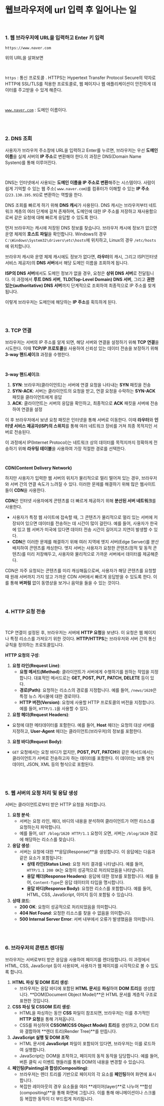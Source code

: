 # 웹브라우저에 url 입력 후 일어나는 일


<br>

### 1. 웹 브라우저에 URL을 입력하고 Enter 키 입력

```
https://www.naver.com
```

위의 URL을 살펴보면

<br>

`https` : 통신 프로토콜 . HTTPS는 Hypertext Transfer Protocol Secure의 약자로 HTTP에 SSL/TLS를 적용한 프로토콜로, 웹 페이지나 웹 애플리케이션이 안전하게 데이터를 주고받을 수 있게 해준다.

<br>

[`www.naver.com`](http://www.naver.com) : 도메인 이름이다.

<br><br>

### 2. DNS 조회

사용자가 브라우저 주소창에 URL을 입력하고 Enter를 누르면, 브라우저는 우선 **도메인 이름**을 실제 서버의 **IP 주소**로 변환해야 한다.이 과정은 DNS(Domain Name System)를 통해 이루어진다.

<br>

DNS는 인터넷에서 사용되는 **도메인 이름을 IP 주소로 변환**해주는 시스템이다. 사람이 쉽게 기억할 수 있는 웹 주소( `www.naver.com`)를 컴퓨터가 이해할 수 있는 **IP 주소**(`223.130.195.95`)로 변환하는 역할을 한다.

DNS 조회를 빠르게 하기 위해 **DNS 캐시**가 사용된다. DNS 캐시는 브라우저부터 네트워크 계층의 여러 단계에 걸쳐 존재하며, 도메인에 대한 IP 주소를 저장하고 재사용함으로써 같은 요청에 대해 빠르게 응답할 수 있도록 한다. 

먼저 브라우저는 캐시에 저장된 DNS 정보를 찾습니다. 브라우저 캐시에 정보가 없으면 운영 체제의 **호스트 파일**을 확인합니다. Windows의 경우 `C:\Windows\System32\drivers\etc\hosts`에 위치하고, Linux의 경우 `/etc/hosts`에 위치합니다.

브라우저 캐시와 운영 체제 캐시에도 정보가 없다면, **라우터**의 캐시, 그리고 ISP(인터넷 서비스 제공자)의 **DNS 서버**에서 해당 도메인 이름을 조회하게 됩니다.

**ISP의 DNS 서버**에서도 도메인 정보가 없을 경우, 요청은 **상위 DNS 서버**로 전달됩니다. 이 과정에서 **루트 DNS 서버**, **TLD(Top-Level Domain) DNS 서버**, 그리고 **권한 있는(authoritative) DNS 서버**까지 단계적으로 조회하여 최종적으로 IP 주소를 찾게 됩니다.

이렇게 브라우저는 도메인에 해당하는 **IP 주소**를 획득하게 된다.

<br><br>

### 3. TCP 연결

브라우저는 서버의 IP 주소를 알게 되면, 해당 서버와 연결을 설정하기 위해 **TCP 연결**을 시도한다. 이때 **TCP/IP 프로토콜**을 사용하여 신뢰성 있는 데이터 전송을 보장하기 위해 **3-way 핸드셰이크** 과정을 수행한다.

<br>

**3-way 핸드셰이크**:

1. **SYN**: 브라우저(클라이언트)는 서버에 연결 요청을 나타내는 **SYN** 패킷을 전송
2. **SYN-ACK**: 서버는 클라이언트의 요청을 받고, 연결 요청을 수락하는 **SYN-ACK** 패킷을 클라이언트에게 응답
3. **ACK**: 클라이언트는 서버의 응답을 확인하고, 최종적으로 **ACK** 패킷을 서버에 전송하여 연결을 설정

이 후 브라우저에서 보낸 요청 패킷은 인터넷을 통해 서버로 이동한다. 이때 **라우터**와 **인터넷 서비스 제공자(ISP)의 스위치**를 통해 여러 네트워크 장비를 거쳐 최종 목적지인 서버로 전송된다.

이 과정에서 IP(Internet Protocol)는 네트워크 상의 데이터를 목적지까지 정확하게 전송하기 위해 **라우팅 테이블**을 사용하여 가장 적절한 경로를 선택한다.

<br>

**CDN(Content Delivery Network)**

하지만 사용자가 입력한 웹 서버의 위치가 물리적으로 멀리 떨어져 있는 경우, 브라우저와 서버 간의 연결 속도가 느려질 수 있다. 이러한 문제를 해결하기 위해 많은 웹사이트들이 **CDN**을 사용한다.

**CDN**은 인터넷 사용자에게 콘텐츠를 더 빠르게 제공하기 위해 **분산된 서버 네트워크**를 사용한다. 

- 사용자가 특정 웹 사이트에 접속할 때, 그 콘텐츠가 물리적으로 멀리 있는 서버에 저장되어 있으면 데이터를 전송하는 데 시간이 많이 걸린다. 예를 들어, 사용자가 한국에 있고 웹 서버가 미국에 있다면 데이터 전송 시간이 길어지고 지연이 발생할 수 있다.
- **CDN**은 이러한 문제를 해결하기 위해 여러 지역에 엣지 서버(Edge Server)를 분산 배치하여 콘텐츠를 캐싱한다. 엣지 서버는 사용자가 요청한 콘텐츠(정적 및 동적 콘텐츠)를 미리 저장해두고, 사용자와 물리적으로 가까운 서버에서 데이터를 제공해준다.

CDN은 자주 요청되는 콘텐츠를 미리 캐싱해둠으로써, 사용자가 해당 콘텐츠를 요청할 때 원래 서버까지 가지 않고 가까운 CDN 서버에서 빠르게 응답받을 수 있도록 한다. 이를 통해 **버퍼링** 없이 동영상을 보거나 음악을 들을 수 있는 것이다.

<br><br>

### 4. HTTP 요청 전송

<br>

TCP 연결이 설정된 후, 브라우저는 서버에 **HTTP 요청**을 보낸다. 이 요청은 웹 페이지나 특정 리소스를 가져오기 위한 것이다. **HTTP/HTTPS**는 브라우저와 서버 간의 통신 규칙을 정의하는 프로토콜입니다.

**HTTP 요청의 구성**:

1. **요청 라인(Request Line)**:
    - **요청 메서드(Method)**: 클라이언트가 서버에게 수행하기를 원하는 작업을 지정합니다. 대표적인 메서드로는 **GET, POST, PUT, PATCH, DELETE** 등이 있다.
    - **경로(Path)**: 요청하는 리소스의 경로를 지정합니다. 예를 들어, `/news/1620`은 특정 뉴스 게시물에 대한 경로이다.
    - **HTTP 버전(Version)**: 요청에 사용할 HTTP 프로토콜의 버전을 지정합니다. 예를 들어, `HTTP/1.1`을 사용할 수 있다.
2. **요청 헤더(Request Headers)**:
- 요청에 대한 메타데이터를 포함한다. 예를 들어, **Host** 헤더는 요청의 대상 서버를 지정하고, **User-Agent** 헤더는 클라이언트(브라우저)의 정보를 포함한다.

3. **요청 바디(Request Body)**:
- `GET` 요청에서는 요청 바디가 없지만, **POST, PUT, PATCH**와 같은 메서드에서는 클라이언트가 서버로 전송하고자 하는 데이터를 포함한다. 이 데이터는 보통 양식 데이터, JSON, XML 등의 형식으로 포함된다.

<br><br>

### **5. 웹 서버의 요청 처리 및 응답 생성**

서버는 클라이언트로부터 받은 HTTP 요청을 처리합니다.

1. **요청 분석**:
    - 서버는 요청 라인, 헤더, 바디의 내용을 분석하여 클라이언트가 어떤 리소스를 요청하는지 파악합니다.
    - 예를 들어, `GET /blog/1620 HTTP/1.1` 요청이 오면, 서버는 `/blog/1620` 경로에 해당하는 리소스를 찾습니다.
2. **응답 생성**:
    - 서버는 요청에 대한 **응답(Response)**을 생성합니다. 이 응답에는 다음과 같은 요소가 포함됩니다:
        - **상태 라인(Status Line)**: 요청 처리 결과를 나타냅니다. 예를 들어, `HTTP/1.1 200 OK`는 요청이 성공적으로 처리되었음을 나타냅니다.
        - **응답 헤더(Response Headers)**: 응답에 대한 정보를 포함합니다. 예를 들어, `Content-Type`은 응답 데이터의 타입을 명시합니다.
        - **응답 바디(Response Body)**: 요청한 리소스를 포함합니다. 예를 들어, HTML, CSS, JavaScript, 이미지 등이 포함될 수 있습니다.
3. **상태 코드**:
    - **200 OK**: 요청이 성공적으로 처리되었음을 의미합니다.
    - **404 Not Found**: 요청한 리소스를 찾을 수 없음을 의미합니다.
    - **500 Internal Server Error**: 서버 내부에서 오류가 발생했음을 의미합니다.

<br><br>

### **6. 브라우저의 콘텐츠 렌더링**

브라우저는 서버로부터 받은 응답을 사용하여 페이지를 렌더링합니다. 이 과정에서 HTML, CSS, JavaScript 등이 사용되며, 사용자가 웹 페이지를 시각적으로 볼 수 있도록 합니다.

1. **HTML 파싱 및 DOM 트리 생성**:
    - 브라우저는 응답 바디에 포함된 **HTML 문서**를 **파싱**하여 **DOM 트리**를 생성합니다. **DOM(Document Object Model)**은 HTML 문서를 계층적 구조로 표현한 것입니다.
2. **CSS 파싱 및 CSSOM 트리 생성**:
    - HTML을 파싱하는 동안 **CSS** 파일이 참조되면, 브라우저는 이를 추가적인 **HTTP 요청**을 통해 가져옵니다.
    - CSS를 파싱하여 **CSSOM(CSS Object Model) 트리**를 생성하고, DOM 트리와 결합하여 **렌더 트리(Render Tree)**를 만듭니다.
3. **JavaScript 실행 및 DOM 조작**:
    - HTML 문서에 **JavaScript** 파일이 포함되어 있다면, 브라우저는 이를 로드하여 실행합니다.
    - JavaScript는 DOM을 조작하고, 페이지의 동적 동작을 담당합니다. 예를 들어, 버튼 클릭 시 이벤트 핸들러를 통해 DOM의 내용을 변경할 수 있습니다.
4. **페인팅(Painting)과 합성(Compositing)**:
    - 브라우저는 렌더 트리를 기반으로 페이지의 각 요소를 **페인팅**하여 화면에 표시합니다.
    - 복잡한 레이아웃의 경우 요소들을 여러 **레이어(layer)**로 나누어 **합성(compositing)**을 통해 화면에 그립니다. 이를 통해 애니메이션이나 스크롤 등 복잡한 동작이 더 부드럽게 처리됩니다.